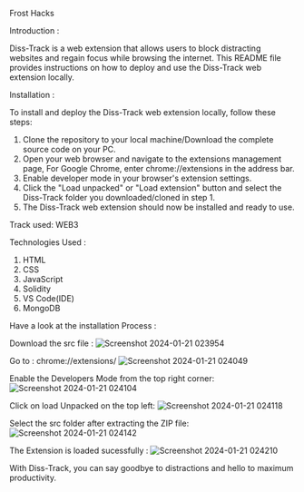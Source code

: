 Frost Hacks 

Introduction :

Diss-Track is a web extension that allows users to block distracting websites and regain focus while browsing the internet. This README file provides instructions on how to deploy and use the Diss-Track web extension locally.

Installation :

To install and deploy the Diss-Track web extension locally, follow these steps:

1. Clone the repository to your local machine/Download the complete source code on your PC.
2. Open your web browser and navigate to the extensions management page, For Google Chrome, enter chrome://extensions in the address bar.
3. Enable developer mode in your browser's extension settings.
4. Click the "Load unpacked" or "Load extension" button and select the Diss-Track folder you downloaded/cloned in step 1.
5. The Diss-Track web extension should now be installed and ready to use.

Track used: WEB3

Technologies Used : 
1. HTML
2. CSS
3. JavaScript
4. Solidity
5. VS Code(IDE)
6. MongoDB



Have a look at the  installation Process :

Download the src file :
![Screenshot 2024-01-21 023954](https://github.com/YadlaMani/Diss-Track/assets/133841094/997af4c7-8d6e-4735-a8cd-36e2b42da5e6)




Go to : chrome://extensions/
![Screenshot 2024-01-21 024049](https://github.com/YadlaMani/Diss-Track/assets/133841094/9feca801-aaf7-49f1-984e-638429c78dbe)




Enable the Developers Mode from the top right corner:
![Screenshot 2024-01-21 024104](https://github.com/YadlaMani/Diss-Track/assets/133841094/8988b5de-16ed-4146-a050-6003cc9bc0c2)




Click on load Unpacked on the top left:
![Screenshot 2024-01-21 024118](https://github.com/YadlaMani/Diss-Track/assets/133841094/1bb24df4-36e1-4cd0-bd67-a9a74363e0e2)




Select the src folder after extracting the ZIP file:
![Screenshot 2024-01-21 024142](https://github.com/YadlaMani/Diss-Track/assets/133841094/a765caf0-f15e-4e6f-923e-3167f5a47020)


The Extension is loaded sucessfully :
![Screenshot 2024-01-21 024210](https://github.com/YadlaMani/Diss-Track/assets/133841094/7e446275-6288-49ce-ad5c-ac1dc64f3d07)



With Diss-Track, you can say goodbye to distractions and hello to maximum productivity.
